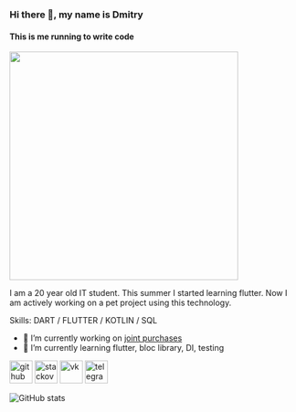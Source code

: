 ### Hi there 👋, my name is Dmitry
#### This is me running to write code

<img src="https://www.pravilamag.ru/upload/img_cache/bf6/bf6bdc28e61fb5d918c6d703bba65ec4_ce_1154x720x63x0_fitted_1332x0.jpg" data-canonical-src="https://www.pravilamag.ru/upload/img_cache/bf6/bf6bdc28e61fb5d918c6d703bba65ec4_ce_1154x720x63x0_fitted_1332x0.jpg" width="400" />

I am a 20 year old IT student.
This summer I started learning flutter. Now I am actively working on a pet project using this technology.

Skills: DART / FLUTTER / KOTLIN / SQL

- 🔭 I’m currently working on [joint purchases](https://github.com/DmitrDomrachev/joint_purchases) 
- 🌱 I’m currently learning flutter, bloc library, DI, testing 


[<img src='https://cdn.jsdelivr.net/npm/simple-icons@3.0.1/icons/github.svg' alt='github' height='40'>](https://github.com/DmitrDomrachev)  [<img src='https://cdn.jsdelivr.net/npm/simple-icons@3.0.1/icons/stackoverflow.svg' alt='stackoverflow' height='40'>](https://stackoverflow.com/users/19415444)  [<img src='https://cdn.jsdelivr.net/npm/simple-icons@3.0.1/icons/vk.svg' alt='vk' height='40'>](https://vk.com/id640240344)  [<img src='https://cdn.jsdelivr.net/npm/simple-icons@3.0.1/icons/telegram.svg' alt='telegram' height='40'>](https://t.me/dmDomrachev)  

![GitHub stats](https://github-readme-stats.vercel.app/api?username=DmitrDomrachev&show_icons=true)  


